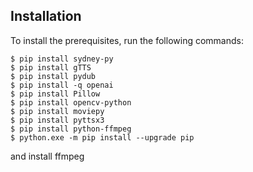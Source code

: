 ## Installation

To install the prerequisites, run the following commands:

```console
$ pip install sydney-py
$ pip install gTTS
$ pip install pydub
$ pip install -q openai
$ pip install Pillow
$ pip install opencv-python
$ pip install moviepy
$ pip install pyttsx3
$ pip install python-ffmpeg
$ python.exe -m pip install --upgrade pip
```

and install ffmpeg
